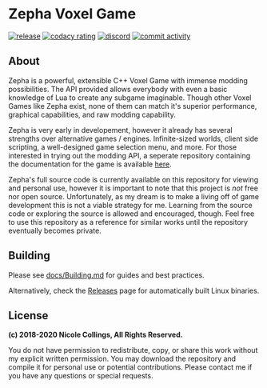 # Zepha Voxel Game

[![release](https://github.com/Aurailus/Zepha/workflows/release/badge.svg)](https://github.com/Aurailus/Zepha/releases)
[![codacy rating](https://img.shields.io/codacy/grade/8805f2cb1a454221ab70de77ec304f2d.svg?logo=codacy&logoColor=cccccc&labelColor=2A3037)](https://app.codacy.com/gh/Aurailus/Zepha)
[![discord](https://img.shields.io/discord/416379773976051712.svg?color=7289DA&label=discord&logo=discord&logoColor=cccccc&labelColor=2A3037)](https://aurail.us/discord)
[![commit activity](https://img.shields.io/github/commit-activity/m/aurailus/zepha.svg?logo=github&logoColor=cccccc&labelColor=2A3037&label=commit%20activity)](https://github.com/Aurailus/Zepha/commits/master)

## About

Zepha is a powerful, extensible C++ Voxel Game with immense modding possibilities. The API provided allows everybody with even a basic knowledge of Lua to create any subgame imaginable. Though other Voxel Games like Zepha exist, none of them can match it's superior performance, graphical capabilities, and raw modding capability.

Zepha is very early in developement, however it already has several strengths over alternative games / engines. Infinite-sized worlds, client side scripting, a well-designed game selection menu, and more. For those interested in trying out the modding API, a seperate repository containing the documentation for the game is available [here](https://github.com/Aurailus/Zepha-docs).

Zepha's full source code is currently available on this repository for viewing and personal use, however it is important to note that this project is *not* free nor open source. Unfortunately, as my dream is to make a living off of game development this is not a viable strategy for me. Learning from the source code or exploring the source is allowed and encouraged, though. Feel free to use this repository as a reference for similar works until the repository eventually becomes private.

## Building

Please see [docs/Building.md](https://github.com/Aurailus/Zepha/blob/master/docs/Building.md) for guides and best practices.

Alternatively, check the [Releases](https://github.com/Aurailus/Zepha/releases) page for automatically built Linux binaries.

## License

**(c) 2018-2020 Nicole Collings, All Rights Reserved.**

You do not have permission to redistribute, copy, or share this work without my explicit written permission. 
You may download the repository and compile it for personal use or potential contributions.
Please contact me if you have any questions or special requests.
